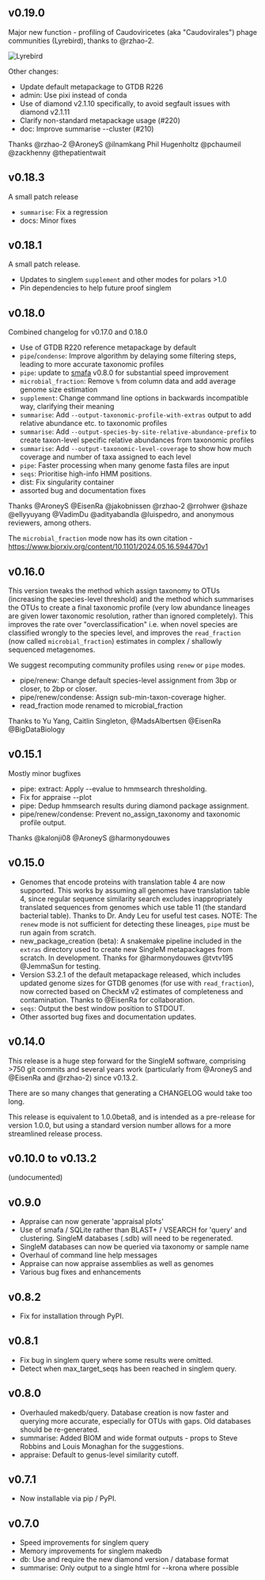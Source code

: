 ## v0.19.0
Major new function - profiling of Caudoviricetes (aka "Caudovirales") phage communities (Lyrebird), thanks to @rzhao-2.

![Lyrebird](https://raw.githubusercontent.com/wwood/singlem/refs/tags/v0.19.0/docs/_include/lyrebird_resized.png?raw=1)

Other changes:
* Update default metapackage to GTDB R226
* admin: Use pixi instead of conda
* Use of diamond v2.1.10 specifically, to avoid segfault issues with diamond v2.1.11
* Clarify non-standard metapackage usage (#220)
* doc: Improve summarise --cluster (#210)

Thanks @rzhao-2 @AroneyS @ilnamkang Phil Hugenholtz @pchaumeil @zackhenny @thepatientwait

## v0.18.3
A small patch release

* `summarise`: Fix a regression
* docs: Minor fixes

## v0.18.1
A small patch release.

* Updates to singlem `supplement` and other modes for polars >1.0
* Pin dependencies to help future proof singlem

## v0.18.0
Combined changelog for v0.17.0 and 0.18.0

* Use of GTDB R220 reference metapackage by default
* `pipe`/`condense`: Improve algorithm by delaying some filtering steps, leading to more accurate taxonomic profiles
* `pipe`: update to [smafa](https://github.com/wwood/smafa) v0.8.0 for substantial speed improvement
* `microbial_fraction`: Remove `%` from column data and add average genome size estimation
* `supplement`: Change command line options in backwards incompatible way, clarifying their meaning
* `summarise`: Add `--output-taxonomic-profile-with-extras` output to add relative abundance etc. to taxonomic profiles
* `summarise`: Add `--output-species-by-site-relative-abundance-prefix` to create taxon-level specific relative abundances from taxonomic profiles
* `summarise`: Add `--output-taxonomic-level-coverage` to show how much coverage and number of taxa assigned to each level
* `pipe`: Faster processing when many genome fasta files are input
* `seqs`: Prioritise high-info HMM positions.
* dist: Fix singularity container
* assorted bug and documentation fixes

Thanks @AroneyS @EisenRa @jakobnissen @rzhao-2 @rrohwer @shaze @ellyyuyang @VadimDu @adityabandla @luispedro, and anonymous reviewers, among others.

The `microbial_fraction` mode now has its own citation - https://www.biorxiv.org/content/10.1101/2024.05.16.594470v1

## v0.16.0
This version tweaks the method which assign taxonomy to OTUs (increasing the species-level threshold) and the method which summarises the OTUs to create a final taxonomic profile (very low abundance lineages are given lower taxonomic resolution, rather than ignored completely). This improves the rate over "overclassification" i.e. when novel species are classified wrongly to the species level, and improves the `read_fraction` (now called `microbial_fraction`) estimates in complex / shallowly sequenced metagenomes.

We suggest recomputing community profiles using `renew` or `pipe` modes.

* pipe/renew: Change default species-level assignment from 3bp or closer, to 2bp or closer.
* pipe/renew/condense: Assign sub-min-taxon-coverage higher.
* read_fraction mode renamed to microbial_fraction

Thanks to Yu Yang, Caitlin Singleton, @MadsAlbertsen @EisenRa @BigDataBiology

## v0.15.1
Mostly minor bugfixes

* pipe: extract: Apply --evalue to hmmsearch thresholding.
* Fix for appraise --plot
* pipe: Dedup hmmsearch results during diamond package assignment.
* pipe/renew/condense: Prevent no_assign_taxonomy and taxonomic profile output.

Thanks @kalonji08 @AroneyS @harmonydouwes

## v0.15.0
* Genomes that encode proteins with translation table 4 are now supported. This
  works by assuming all genomes have translation table 4, since regular sequence
  similarity search excludes inappropriately translated sequences from genomes
  which use table 11 (the standard bacterial table). Thanks to Dr. Andy Leu for
  useful test cases. NOTE: The `renew` mode is not sufficient for detecting
  these lineages, `pipe` must be run again from scratch.
* new_package_creation (beta): A snakemake pipeline included in the `extras`
  directory used to create new SingleM metapackages from scratch. In
  development. Thanks for @harmonydouwes @tvtv195 @JemmaSun for testing.
* Version S3.2.1 of the default metapackage released, which includes updated
  genome sizes for GTDB genomes (for use with `read_fraction`), now corrected
  based on CheckM v2 estimates of completeness and contamination. Thanks to
  @EisenRa for collaboration.
* `seqs`: Output the best window position to STDOUT.
* Other assorted bug fixes and documentation updates.

## v0.14.0
This release is a huge step forward for the SingleM software, comprising >750 git commits and several years work (particularly from @AroneyS and @EisenRa and @rzhao-2) since v0.13.2. 

There are so many changes that generating a CHANGELOG would take too long.

This release is equivalent to 1.0.0beta8, and is intended as a pre-release for version 1.0.0, but using a standard version number allows for a more streamlined release process.

## v0.10.0 to v0.13.2
(undocumented)

 ## v0.9.0
* Appraise can now generate 'appraisal plots'
* Use of smafa / SQLite rather than BLAST+ / VSEARCH for 'query' and clustering. SingleM
  databases (.sdb) will need to be regenerated.
* SingleM databases can now be queried via taxonomy or sample name
* Overhaul of command line help messages
* Appraise can now appraise assemblies as well as genomes
* Various bug fixes and enhancements

## v0.8.2
* Fix for installation through PyPI.

## v0.8.1
* Fix bug in singlem query where some results were omitted.
* Detect when max_target_seqs has been reached in singlem query.

## v0.8.0
* Overhauled makedb/query. Database creation is now faster and querying more accurate, especially for OTUs with gaps. Old databases should be re-generated.
* summarise: Added BIOM and wide format outputs - props to Steve Robbins and Louis Monaghan for the suggestions.
* appraise: Default to genus-level similarity cutoff.

## v0.7.1
* Now installable via pip / PyPI.

## v0.7.0
* Speed improvements for singlem query
* Memory improvements for singlem makedb
* db: Use and require the new diamond version / database format
* summarise: Only output to a single html for --krona where possible

